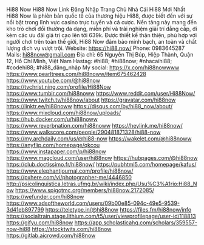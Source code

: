 Hi88 Now
Hi88 Now Link Đăng Nhập Trang Chủ Nhà Cái Hi88 Mới Nhất
Hi88 Now là phiên bản quốc tế của thương hiệu Hi88, được biết đến với sự nổi bật trong lĩnh vực casino trực tuyến và cá cược. Nền tảng này mang đến kho trò chơi đổi thưởng đa dạng, miễn phí và trải nghiệm giải trí đẳng cấp, đi kèm các ưu đãi giá trị cao lên tới 639k. Được thiết kế thân thiện, phù hợp với người chơi trên toàn thế giới, Hi88 Now đảm bảo minh bạch, an toàn và chất lượng dịch vụ vượt trội.
Website: https://hi88.now/
Phone: 0983645287
Mails: hi88now@gmail.com
Địa chỉ: 65 Nguyễn Thị Búp, Hiệp Thành, Quận 12, Hồ Chí Minh, Việt Nam
Hastag: #hi88; #hi88now; #nhacaihi88; #codehi88; #hi88_đăng_nhập
My social:
https://x.com/hi88nowwww
https://www.pearltrees.com/hi88noww/item675462428
https://www.youtube.com/@hi88now
https://tvchrist.ning.com/profile/Hi88Now
https://www.tumblr.com/hi88noww
https://www.reddit.com/user/Hi88Now/
https://www.twitch.tv/hi88now/about
https://gravatar.com/hi88now
https://linktr.ee/hi88noww
https://disqus.com/by/hi88_now/about/
https://www.mixcloud.com/hi88now/uploads/
https://hub.docker.com/u/hi88noww
https://www.reverbnation.com/hi88noww
https://heylink.me/hi88now/
https://www.walkscore.com/people/290481871328/hi88-now
https://my.archdaily.com/us/@hi88-now
https://wakelet.com/@hi88noww
https://anyflip.com/homepage/qkcou
https://www.instapaper.com/p/hi88now
https://www.magcloud.com/user/hi88now
https://hubpages.com/@hi88now
https://club.doctissimo.fr/hi88now/
https://pubhtml5.com/homepage/kafus/
https://www.elephantjournal.com/profile/hi88now/
https://pxhere.com/vi/photographer-me/4446850
http://psicolinguistica.letras.ufmg.br/wiki/index.php/Usu%C3%A1rio:Hi88_Now
https://www.spigotmc.org/members/hi88now.2172085/
https://wefunder.com/hi88now
https://www.adsoftheworld.com/users/09b00e85-094c-49e5-9539-3d41eb897799
https://teletype.in/@hi88now
https://files.fm/hi88now/info
https://socialtrain.stage.lithium.com/t5/user/viewprofilepage/user-id/118813
https://gifyu.com/hi88now
https://app.scholasticahq.com/scholars/359557-now-hi88
https://stocktwits.com/hi88now
https://gitlab.aicrowd.com/hi88now